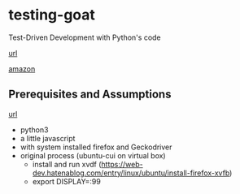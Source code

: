 # testing-goat
Test-Driven Development with Python's code

[url](https://www.safaribooksonline.com/library/view/test-driven-development-with/9781491958698/)

[amazon](https://www.amazon.co.jp/dp/B074HXXXLS/ref=dp-kindle-redirect?_encoding=UTF8&btkr=1)

## Prerequisites and Assumptions

[url](https://www.safaribooksonline.com/library/view/test-driven-development-with/9781491958698/preface02.html#firefox_gecko)

- python3
- a little javascript
- with system installed firefox and Geckodriver
- original process (ubuntu-cui on virtual box) 
    - install and run xvdf (https://web-dev.hatenablog.com/entry/linux/ubuntu/install-firefox-xvfb)
    - export DISPLAY=:99
